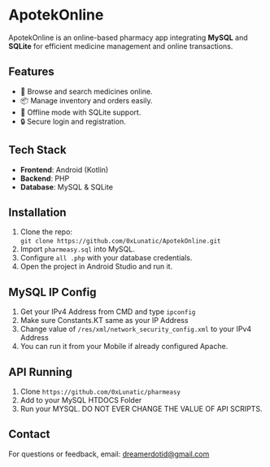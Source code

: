 # ApotekOnline

ApotekOnline is an online-based pharmacy app integrating **MySQL** and **SQLite** for efficient medicine management and online transactions.

## Features
- 🛒 Browse and search medicines online.
- 📦 Manage inventory and orders easily.
- 📱 Offline mode with SQLite support.
- 🔒 Secure login and registration.

## Tech Stack
- **Frontend**: Android (Kotlin)
- **Backend**: PHP
- **Database**: MySQL & SQLite

## Installation
1. Clone the repo:  
   `git clone https://github.com/0xLunatic/ApotekOnline.git`
2. Import `pharmeasy.sql` into MySQL.
3. Configure `all .php` with your database credentials.
4. Open the project in Android Studio and run it.

## MySQL IP Config
1. Get your IPv4 Address from CMD and type `ipconfig`
2. Make sure Constants.KT same as your IP Address
3. Change value of `/res/xml/network_security_config.xml` to your IPv4 Address
4. You can run it from your Mobile if already configured Apache.

## API Running
1. Clone `https://github.com/0xLunatic/pharmeasy`
2. Add to your MySQL HTDOCS Folder
3. Run your MYSQL. DO NOT EVER CHANGE THE VALUE OF API SCRIPTS.

## Contact
For questions or feedback, email: dreamerdotid@gmail.com
